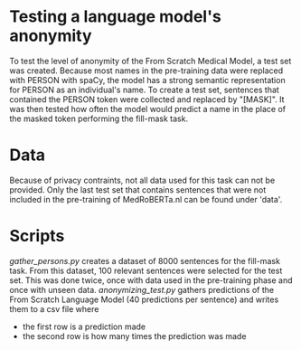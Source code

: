 # Testing a language model's anonymity
To test the level of anonymity of the From Scratch Medical Model, a test set was created.
Because most names in the pre-training data were replaced with PERSON with spaCy, the model has a strong semantic representation for PERSON as an individual's name.
To create a test set, sentences that contained the PERSON token were collected and replaced by "[MASK]". It was then tested how often the model would predict a name in the place of the masked token performing the fill-mask task.
  
# Data
Because of privacy contraints, not all data used for this task can not be provided. Only the last test set that contains sentences that were not included in the pre-training of MedRoBERTa.nl can be found under 'data'.
  
# Scripts
_gather_persons.py_ creates a dataset of 8000 sentences for the fill-mask task. From this dataset, 100 relevant sentences were selected for the test set. 
This was done twice, once with data used in the pre-training phase and once with unseen data.
_anonymizing_test.py_ gathers predictions of the From Scratch Language Model (40 predictions per sentence) and writes them to a csv file where
- the first row is a prediction made
- the second row is how many times the prediction was made
  
